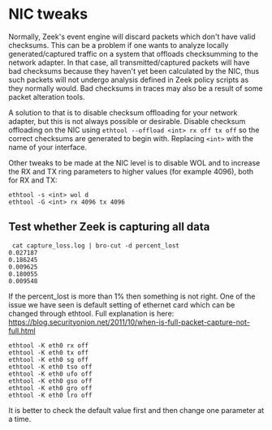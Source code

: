 # NIC tweaks

Normally, Zeek's event engine will discard packets which don't have valid checksums. This can be a problem if one wants to analyze locally generated/captured traffic on a system that offloads checksumming to the network adapter. In that case, all transmitted/captured packets will have bad checksums because they haven't yet been calculated by the NIC, thus such packets will not undergo analysis defined in Zeek policy scripts as they normally would. Bad checksums in traces may also be a result of some packet alteration tools.

A solution to that is to disable checksum offloading for your network adapter, but this is not always possible or desirable. Disable checksum offloading on the NIC using `ethtool --offload <int> rx off tx off` so the correct checksums are generated to begin with. Replacing `<int>` with the name of your interface.

Other tweaks to be made at the NIC level is to disable WOL and to increase the RX and TX ring parameters to higher values (for example 4096), both for RX and TX:

```
ethtool -s <int> wol d
ethtool -G <int> rx 4096 tx 4096
```

## Test whether Zeek is capturing all data

```
 cat capture_loss.log | bro-cut -d percent_lost
0.027187
0.186245
0.009625
0.180055
0.009548
```

If the percent_lost is more than 1% then something is not right. One of the issue we have seen is default setting of ethernet card which can be changed through ethtool.
Full explanation is here: <https://blog.securityonion.net/2011/10/when-is-full-packet-capture-not-full.html>

```
ethtool -K eth0 rx off
ethtool -K eth0 tx off
ethtool -K eth0 sg off
ethtool -K eth0 tso off
ethtool -K eth0 ufo off
ethtool -K eth0 gso off
ethtool -K eth0 gro off
ethtool -K eth0 lro off
```

It is better to check the default value first and then change one parameter at a time.


